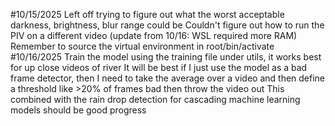 #10/15/2025
Left off trying to figure out what the worst acceptable darkness, brightness, blur range could be
Couldn't figure out how to run the PIV on a different video (update from 10/16: WSL required more RAM)
Remember to source the virtual environment in root/bin/activate
#10/16/2025
Train the model using the training file under utils, it works best for up close videos of river
It will be best if I just use the model as a bad frame detector, then I need to take the average over a video and then define a threshold like >20% of frames bad then throw the video out
This combined with the rain drop detection for cascading machine learning models should be good progress
